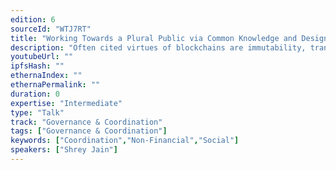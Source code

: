 ```yaml
---
edition: 6
sourceId: "WTJ7RT"
title: "Working Towards a Plural Public via Common Knowledge and Designated Verifier Proofs"
description: "Often cited virtues of blockchains are immutability, transparency, decentralization, openness, and trustlessness. Many also think of their most natural applications as financial. Yet a critical affordance of such systems is often missed: the way they are uniquely suited to facilitate cooperation. Here I show how via CK and DVPs."
youtubeUrl: ""
ipfsHash: ""
ethernaIndex: ""
ethernaPermalink: ""
duration: 0
expertise: "Intermediate"
type: "Talk"
track: "Governance & Coordination"
tags: ["Governance & Coordination"]
keywords: ["Coordination","Non-Financial","Social"]
speakers: ["Shrey Jain"]
---
```

